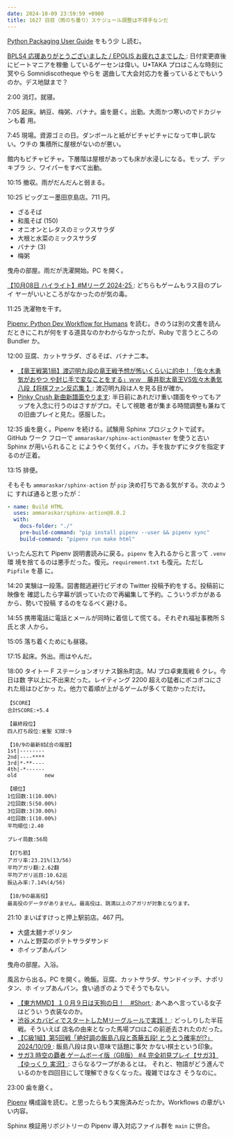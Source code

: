```yaml
---
date: 2024-10-09 23:59:59 +0900
title: 1627 日目（雨のち曇り）スケジュール調整は不得手なンだ
---
```


[Python Packaging User Guide](https://packaging.python.org/en/latest/) をもう少
し読む。

[BPLS4 応援ありがとうございました / EPOLIS お疲れさまでした
](https://www.youtube.com/watch?v=7wpjmvVte4Q): 日付変更直後にビートマニアを稼働
しているゲーセンは偉い。U*TAKA プロはこんな時刻に冥やら Somnidiscotheque やらを
選曲して大会対応力を養っているとでもいうのか。デス地獄まで？

2:00 消灯。就寝。

7:05 起床。納豆、梅粥、バナナ。歯を磨く。出勤。大雨かつ寒いのでドカジャンも着
用。

7:45 現場。資源ゴミの日。ダンボールと紙がビチャビチャになって申し訳ない。ウチの
集積所に屋根がないのが悪い。

館内もビチャビチャ。下層階は屋根があっても床が水浸しになる。モップ、デッキブラ
シ、ワイパーをすべて出動。

10:15 撤収。雨がだんだんと弱まる。

10:25 ビッグエー墨田京島店。711 円。

* ざるそば
* 和風そば (150)
* オニオンとレタスのミックスサラダ
* 大根と水菜のミックスサラダ
* バナナ (3)
* 梅粥

曳舟の部屋。雨だが洗濯開始。PC を開く。

[【10月08日 ハイライト】#Mリーグ 2024-25
](https://www.youtube.com/watch?v=e83Y-x3fvGQ): どちらもゲームもラス目のプレイ
ヤーがいいところがなかったのが気の毒。

11:25 洗濯物を干す。

[Pipenv: Python Dev Workflow for Humans][pipenv] を読む。きのうは別の文書を読ん
だときにこれが何をする道具なのかわからなかったが、Ruby で言うところの Bundler
か。

12:00 豆腐、カットサラダ、ざるそば、バナナ二本。

* [【竜王戦第1局】渡辺明九段の竜王戦予想が怖いくらいに的中！「佐々木勇気がおやつ
  や封じ手で変なことをする」ｗｗ　藤井聡太竜王VS佐々木勇気八段【将棋ファン反応集
  】](https://www.youtube.com/watch?v=MSsVogIrJkQ): 渡辺明九段は人を見る目が確か。
* [Pinky Crush 新曲新譜面やります](https://www.youtube.com/watch?v=V-N7bOiyTQ8):
  半日前にあれだけ重い譜面をやってもアップを入念に行うのはさすがプロ。そして視聴
  者が集まる時間調整も兼ねての旧曲プレイと見た。感服した。

12:35 歯を磨く。Pipenv を続ける。試験用 Sphinx プロジェクトで試す。GitHub ワーク
フローで `ammaraskar/sphinx-action@master` を使うと古い Sphinx が用いられること
にようやく気付く。バカ。手を抜かずにタグを指定するのが正着。

13:15 排便。

そもそも `ammaraskar/sphinx-action` が `pip` 決め打ちである気がする。次のように
すれば通ると思ったが：

```yaml
- name: Build HTML
  uses: ammaraskar/sphinx-action@8.0.2
  with:
    docs-folder: "./"
    pre-build-command: "pip install pipenv --user && pipenv sync"
    build-command: "pipenv run make html"
```

いったん忘れて Pipenv 説明書読みに戻る。`pipenv` を入れるからと言って `.venv` 環
境を捨てるのは悪手だった。復元。`requirement.txt` も復元。ただし `Pipfile` を基
に。

14:20 実験は一段落。図書館逃避行ビデオの Twitter 投稿予約をする。投稿前に映像を
確認したら字幕が誤っていたので再編集して予約。こういうポカがあるから、勢いで投稿
するのをなるべく避ける。

14:55 携帯電話に電話とメールが同時に着信して慌てる。それぞれ福祉事務所 S 氏と求
人から。

15:05 落ち着くためにも昼寝。

17:15 起床。外出。雨はやんだ。

18:00 タイトー F ステーションオリナス錦糸町店。MJ プロ卓東風戦 6 クレ。今日は数
字以上に不出来だった。レイティング 2200 超えの猛者にボコボコにされた局はひどかっ
た。他力で着順が上がるゲームが多くて助かっただけ。

```text
【SCORE】
合計SCORE:+5.4

【最終段位】
四人打ち段位:雀聖 幻球:9

【10/9の最新8試合の履歴】
1st|--------
2nd|----****
3rd|*-**----
4th|-*------
old         new

【順位】
1位回数:1(10.00%)
2位回数:5(50.00%)
3位回数:3(30.00%)
4位回数:1(10.00%)
平均順位:2.40

プレイ局数:56局

【打ち筋】
アガリ率:23.21%(13/56)
平均アガリ翻:2.62翻
平均アガリ巡目:10.62巡
振込み率:7.14%(4/56)

【10/9の最高役】
最高役のデータがありません。最高役は、跳満以上のアガリが対象となります。
```

21:10 まいばすけっと押上駅前店。467 円。

* 大盛太麺ナポリタン
* ハムと野菜のポテトサラダサンド
* ホイップあんパン

曳舟の部屋。入浴。

風呂から出る。PC を開く。晩飯。豆腐、カットサラダ、サンドイッチ、ナポリタン、ホ
イップあんパン。食い過ぎのようでそうでもない。

* [【東方MMD】１０月９日は天狗の日！　#Short
  ](https://www.youtube.com/watch?v=Cqtq6dvFvPA): あへあへ言っている女子はどうい
  う衣装なのか。
* [渋谷メカバビィでスタートしたMリーグルールで実践！
  ](https://www.youtube.com/watch?v=UaQr6Gq6xVk): どっしりした半荘戦。そういえば
  店名の由来となった馬場プロはこの前逝去されたのだった。
* [【C級1組】第5回戦「絶好調の飯島八段と斎藤五段! とうとう確率が!?」2024/10/09
  ](https://www.youtube.com/watch?v=hT41HzdFFzg): 飯島八段は良い意味で話題に事欠
  かない棋士という印象。
* [サガ3 時空の覇者 ゲームボーイ版（GB版） #4 完全初見プレイ【サガ3】【ゆっくり
  実況】](https://www.youtube.com/watch?v=P_g1gc8GHAs): さらなるワープがあるとは。
  それと、物語がどう進んでいるのかを四回目にして理解できなくなった。複雑ではなさ
  そうなのに。

23:00 歯を磨く。

[Pipenv] 構成論を読む。と思ったらもう実施済みだったか。Workflows の章がいい内容。

Sphinx 検証用リポジトリーの Pipenv 導入対応ファイル群を `main` に併合。

[pipenv]: https://pipenv.pypa.io/en/stable/
